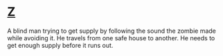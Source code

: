# [Z](https://pfjinn.itch.io/z)

A blind man trying to get supply by following the sound the zombie made while avoiding it. He travels from one safe house to another. He needs to get enough supply before it runs out.

